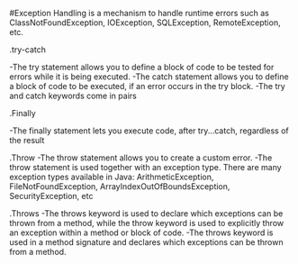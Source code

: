 #Exception Handling is a mechanism to handle runtime errors such as ClassNotFoundException, IOException, SQLException, RemoteException, etc.

.try-catch

-The try statement allows you to define a block of code to be tested for errors while it is being executed.
-The catch statement allows you to define a block of code to be executed, if an error occurs in the try block.
-The try and catch keywords come in pairs

.Finally

-The finally statement lets you execute code, after try...catch, regardless of the result

.Throw
-The throw statement allows you to create a custom error.
-The throw statement is used together with an exception type. There are many exception types available in Java: ArithmeticException, FileNotFoundException, ArrayIndexOutOfBoundsException, SecurityException, etc

.Throws
-The throws keyword is used to declare which exceptions can be thrown from a method, while the throw keyword is used to explicitly throw an exception within a method or block of code. 
-The throws keyword is used in a method signature and declares which exceptions can be thrown from a method.

